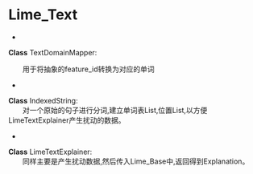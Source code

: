 # Lime_Text 

-

<b>Class</b> TextDomainMapper:  

&ensp;&ensp;&ensp;&ensp;用于将抽象的feature\_id转换为对应的单词

-

<b>Class</b> IndexedString:  
&ensp;&ensp;&ensp;&ensp;对一个原始的句子进行分词,建立单词表List,位置List,以方便LimeTextExplainer产生扰动的数据。

-


<b>Class</b> LimeTextExplainer:   
&ensp;&ensp;&ensp;&ensp;同样主要是产生扰动数据,然后传入Lime_Base中,返回得到Explanation。

